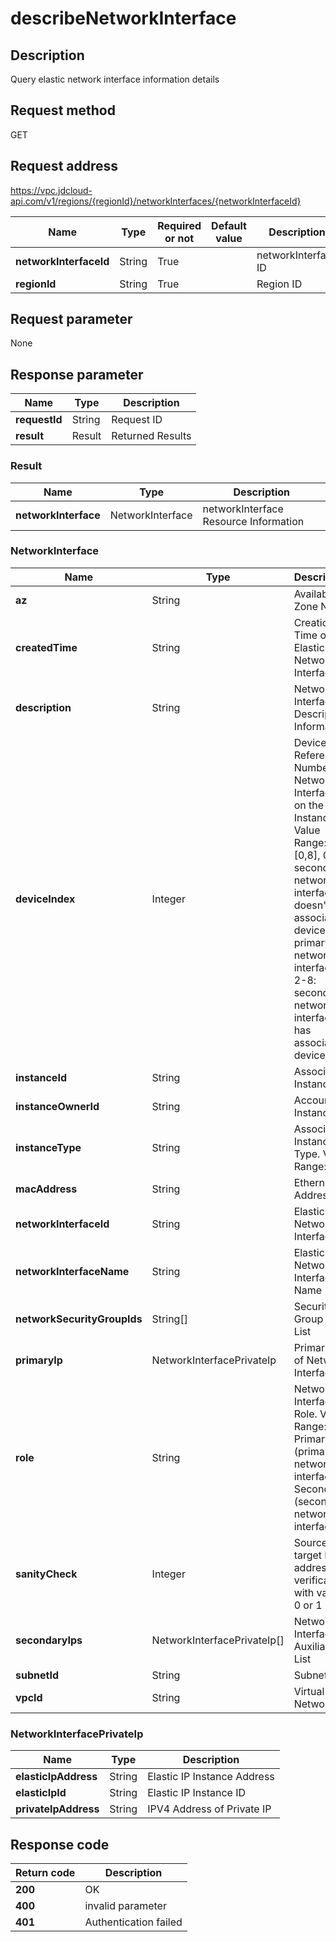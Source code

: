 # describeNetworkInterface


## Description
Query elastic network interface information details

## Request method
GET

## Request address
https://vpc.jdcloud-api.com/v1/regions/{regionId}/networkInterfaces/{networkInterfaceId}

|Name|Type|Required or not|Default value|Description|
|---|---|---|---|---|
|**networkInterfaceId**|String|True| |networkInterface ID|
|**regionId**|String|True| |Region ID|

## Request parameter
None


## Response parameter
|Name|Type|Description|
|---|---|---|
|**requestId**|String|Request ID|
|**result**|Result|Returned Results|


### Result
|Name|Type|Description|
|---|---|---|
|**networkInterface**|NetworkInterface|networkInterface Resource Information|
### NetworkInterface
|Name|Type|Description|
|---|---|---|
|**az**|String|Availability Zone Name|
|**createdTime**|String|Creation Time of Elastic Network Interface|
|**description**|String|Network Interface Description Information|
|**deviceIndex**|Integer|Device Reference Number of Network Interface on the Instance. Value Range: [0,8], 0: secondary network interface doesn't associate device, 1: primary network interface, 2-8: secondary network interface has associated device|
|**instanceId**|String|Associated Instance ID|
|**instanceOwnerId**|String|Account of Instance|
|**instanceType**|String|Associated Instance Type. Value Range: vm|
|**macAddress**|String|Ethernet Address|
|**networkInterfaceId**|String|Elastic Network Interface ID|
|**networkInterfaceName**|String|Elastic Network Interface Name|
|**networkSecurityGroupIds**|String[]|Security Group ID List|
|**primaryIp**|NetworkInterfacePrivateIp|Primary IP of Network Interface|
|**role**|String|Network Interface Role. Value Range: Primary (primary network interface), Secondary (secondary network interface)|
|**sanityCheck**|Integer|Source and target IP address verification, with value 0 or 1|
|**secondaryIps**|NetworkInterfacePrivateIp[]|Network Interface Auxiliary IP List|
|**subnetId**|String|Subnet ID|
|**vpcId**|String|Virtual Network ID|
### NetworkInterfacePrivateIp
|Name|Type|Description|
|---|---|---|
|**elasticIpAddress**|String|Elastic IP Instance Address|
|**elasticIpId**|String|Elastic IP Instance ID|
|**privateIpAddress**|String|IPV4 Address of Private IP|

## Response code
|Return code|Description|
|---|---|
|**200**|OK|
|**400**|invalid parameter|
|**401**|Authentication failed|
